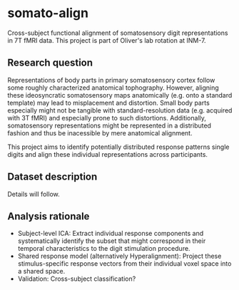 #  somato-align

Cross-subject functional alignment of somatosensory digit representations in 7T fMRI data. This project is part of Oliver's lab rotation at INM-7. 

## Research question
 
Representations of body parts in primary somatosensory cortex follow some roughly characterized anatomical tophography. However, aligning these ideosyncratic somatosensory maps anatomically (e.g. onto a standard template) may lead to misplacement and distortion. Small body parts especially might not be tangible with standard-resolution data (e.g. acquired with 3T fMRI) and especially prone to such distortions. Additionally, somatosensory representations might be represented in a distributed fashion and thus be inacessible by mere anatomical alignment. 

This project aims to identify potentially distributed response patterns single digits and align these individual representations across  participants. 
 
## Dataset description

Details will follow.

## Analysis rationale

 - Subject-level ICA: Extract individual response components and systematically identify the subset that might correspond in their temporal characteristics to the digit stimulation procedure.
 - Shared response model (alternatively Hyperalignment): Project these stimulus-specific response vectors from their individual voxel space into a shared space.
 - Validation: Cross-subject classification?